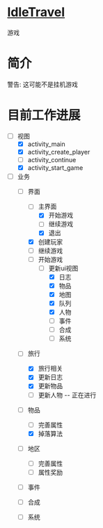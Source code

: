 # [IdleTravel](https://github.com/Uwwal/IdleTravel)

游戏

# 简介

警告: 这可能不是挂机游戏

# 目前工作进展

- [ ] 视图
  - [x] activity_main
  - [x] activity_create_player
  - [ ] activity_continue
  - [x] activity_start_game
- [ ] 业务
  - [ ] 界面
    - [ ] 主界面
      - [x] 开始游戏
      - [ ] 继续游戏
      - [x] 退出
    - [x] 创建玩家
    - [ ] 继续游戏
    - [ ] 开始游戏
      - [ ] 更新ui视图
        - [x] 日志
        - [x] 物品
        - [x] 地图
        - [x] 队列
        - [x] 人物
        - [ ] 事件
        - [ ] 合成
        - [ ] 系统
  - [ ] 旅行
    - [x] 旅行相关
    - [x] 更新日志
    - [x] 更新物品
    - [ ] 更新人物 -- 正在进行
  - [ ] 物品
    - [ ] 完善属性
    - [x] 掉落算法
  - [ ] 地区
    - [ ] 完善属性
    - [ ] 属性奖励
  - [ ] 事件
  - [ ] 合成
  - [ ] 系统


